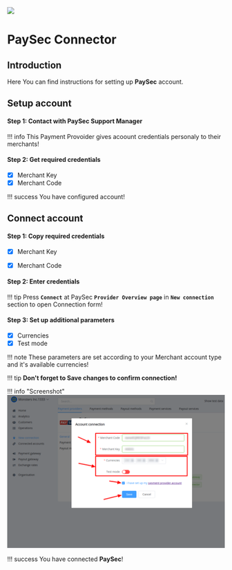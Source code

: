 <img src="https://static.openfintech.io/payment_providers/paysec/logo.svg?w=400" width="400px">

# PaySec Connector

## Introduction

Here You can find  instructions for setting up **PaySec**  account.

## Setup account

#### Step 1: Contact with PaySec Support Manager

!!! info
    This Payment Provoider gives acoount credentials personaly to their merchants!

#### Step 2: Get required credentials

- [x] Merchant Key
- [x] Merchant Code

!!! success
    You have configured account!




## Connect account

#### Step 1: Copy required credentials

- [x] Merchant Key
- [x] Merchant Code


#### Step 2: Enter credentials

!!! tip
    Press **```Connect```** at PaySec **```Provider Overview page```** in **```New connection```** section to open Connection form!


#### Step 3: Set up additional parameters 

- [x] Currencies
- [x] Test mode

!!! note
    These parameters are set according to your Merchant account type and it's available currencies!

!!! tip
    **Don't forget to Save changes to confirm connection!**

!!! info "Screenshot"
    [![Connect](images/paysec-step_connect.png)](images/paysec-step_connect.png)


!!! success
    You have connected **PaySec**!
